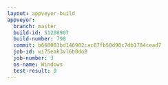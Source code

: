 ```yaml
---
layout: appveyor-build
appveyor:
  branch: master
  build-id: 51208907
  build-number: 798
  commit: b668083bd146902cac87fb50d90c7db1784cead7
  job-id: wi75eak3vl6b0do8
  job-number: 3
  os-name: Windows
  test-result: 0
---
```

